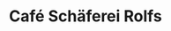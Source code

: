 ---
title: "Café Schäferei Rolfs"
url: /buesumer-deichhausen/cafe-schaeferei-rolfs/
shop: Hofladen
---